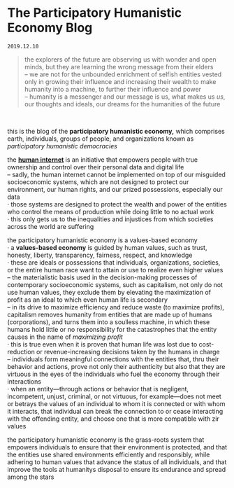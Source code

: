 # The Participatory Humanistic Economy Blog

```
2019.12.10
```

> the explorers of the future are observing us with wonder and open minds, but they are learning the wrong message from their elders  
> – we are not for the unbounded enrichment of selfish entities vested only in growing their influence and increasing their wealth to make humanity into a machine, to further their influence and power  
> – humanity is a messenger and our message is us, what makes us *us*, our thoughts and ideals, our dreams for the humanities of the future  

&nbsp;
&nbsp;

this is the blog of the **participatory humanistic economy,** which comprises earth, individuals, groups of people, and organizations known as *participatory humanistic democracies*  

the [**human internet**][human_internet] is an initiative that empowers people with true ownership and control over their personal data and digital life   
– sadly, the human internet cannot be implemented on top of our misguided socioeconomic systems, which are not designed to protect our environment, our human rights, and our prized possessions, especially our data  
· those systems are designed to protect the wealth and power of the entities who control the means of production while doing little to no actual work  
· this only gets us to the inequalities and injustices from which societies across the world are suffering   

the participatory humanistic economy is a values-based economy  
· a **values-based economy** is guided by human values, such as trust, honesty, liberty, transparency, fairness, respect, and knowledge  
· these are ideals or possessions that individuals, organizations, societies, or the entire human race want to attain or use to realize even higher values    
– the materialistic basis used in the decision-making processes of contemporary socioeconomic systems, such as capitalism, not only do not use human values, they exclude them by elevating the maximization of profit as an ideal to which even human life is secondary  
– in its drive to maximize efficiency and reduce waste (to maximize profits), capitalism removes humanity from entities that are made up of humans (corporations), and turns them into a soulless machine, in which these humans hold little or no responsibility for the catastrophes that the entity causes in the name of *maximizing profit*  
· this is true even when it is proven that human life was lost due to cost-reduction or revenue-increasing decisions taken by the humans in charge   
– individuals form meaningful connections with the entities that, thru their behavior and actions, prove not only their authenticity but also that they are virtuous in the eyes of the individuals who fuel the economy through their interactions  
· when an entity—through actions or behavior that is negligent, incompetent, unjust, criminal, or not virtuous, for example—does not meet or betrays the values of an individual to whom it is connected or with whom it interacts, that individual can break the connection to or cease interacting with the offending entity, and choose one that is more compatible with zir values  

the participatory humanistic economy is the grass-roots system that empowers individuals to ensure that their environment is protected, and that the entities use shared environments efficiently and responsibly, while adhering to human values that advance the status of all individuals, and that improve the tools at humanitys disposal to ensure its endurance and spread among the stars  


&nbsp;
&nbsp;
&nbsp;




[human_internet]: https://github.com/ernest-bruce/human-internet
